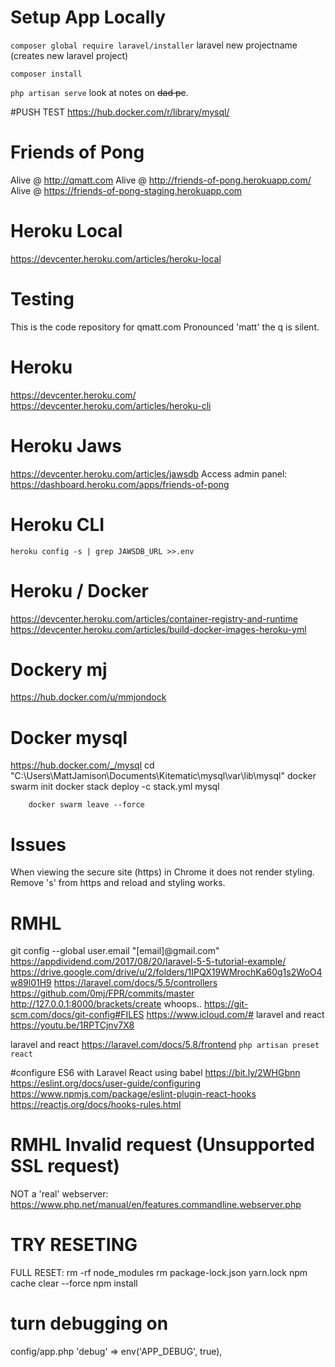 # Setup App Locally
`composer global require laravel/installer`
laravel new projectname (creates new laravel project)

`composer install`

`php artisan serve`
look at notes on ~~dad pc~~.


#PUSH TEST 
https://hub.docker.com/r/library/mysql/

# Friends of Pong

Alive @ http://qmatt.com
Alive @ http://friends-of-pong.herokuapp.com/
Alive @ https://friends-of-pong-staging.herokuapp.com

# Heroku Local
https://devcenter.heroku.com/articles/heroku-local

# Testing
This is the code repository for qmatt.com
Pronounced 'matt' the q is silent. 

# Heroku 
https://devcenter.heroku.com/
https://devcenter.heroku.com/articles/heroku-cli

# Heroku Jaws
https://devcenter.heroku.com/articles/jawsdb
Access admin panel: https://dashboard.heroku.com/apps/friends-of-pong

# Heroku CLI
`heroku config -s | grep JAWSDB_URL >>.env`


# Heroku / Docker
https://devcenter.heroku.com/articles/container-registry-and-runtime
https://devcenter.heroku.com/articles/build-docker-images-heroku-yml

# Dockery mj
https://hub.docker.com/u/mmjondock

# Docker mysql 
https://hub.docker.com/_/mysql
cd "C:\Users\MattJamison\Documents\Kitematic\mysql\var\lib\mysql"
		docker swarm init
		docker stack deploy -c stack.yml mysql

		docker swarm leave --force


# Issues
When viewing the secure site (https) in Chrome it does not render styling.
Remove 's' from https and reload and styling works.



# RMHL
git config --global user.email "[email]@gmail.com" 
https://appdividend.com/2017/08/20/laravel-5-5-tutorial-example/
https://drive.google.com/drive/u/2/folders/1IPQX19WMrochKa60g1s2WoO4w89l01H9
https://laravel.com/docs/5.5/controllers
https://github.com/0mj/FPR/commits/master
http://127.0.0.1:8000/brackets/create   whoops..
https://git-scm.com/docs/git-config#FILES
https://www.icloud.com/#
laravel and react https://youtu.be/1RPTCjnv7X8

laravel and react  https://laravel.com/docs/5.8/frontend
`php artisan preset react`



#configure ES6 with Laravel React using babel
https://bit.ly/2WHGbnn
https://eslint.org/docs/user-guide/configuring
https://www.npmjs.com/package/eslint-plugin-react-hooks
https://reactjs.org/docs/hooks-rules.html

# RMHL  Invalid request (Unsupported SSL request)
NOT a 'real' webserver: https://www.php.net/manual/en/features.commandline.webserver.php


# TRY RESETING
FULL RESET:
rm -rf node_modules
rm package-lock.json yarn.lock
npm cache clear --force
npm install

# turn debugging on
config/app.php
    'debug' => env('APP_DEBUG', true),




